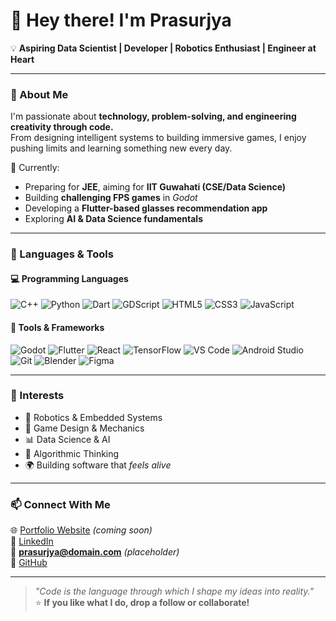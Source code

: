 # 👋 Hey there! I'm Prasurjya  

💡 **Aspiring Data Scientist | Developer | Robotics Enthusiast | Engineer at Heart**

---

### 🚀 About Me  
I'm passionate about **technology, problem-solving, and engineering creativity through code.**  
From designing intelligent systems to building immersive games, I enjoy pushing limits and learning something new every day.

🎯 Currently:
- Preparing for **JEE**, aiming for **IIT Guwahati (CSE/Data Science)**
- Building **challenging FPS games** in *Godot*
- Developing a **Flutter-based glasses recommendation app**
- Exploring **AI & Data Science fundamentals**

---

### 🧠 Languages & Tools  

#### 💻 Programming Languages  
![C++](https://img.shields.io/badge/C++-00599C?style=for-the-badge&logo=cplusplus&logoColor=white)
![Python](https://img.shields.io/badge/Python-3776AB?style=for-the-badge&logo=python&logoColor=white)
![Dart](https://img.shields.io/badge/Dart-0175C2?style=for-the-badge&logo=dart&logoColor=white)
![GDScript](https://img.shields.io/badge/GDScript-478CBF?style=for-the-badge&logo=godot-engine&logoColor=white)
![HTML5](https://img.shields.io/badge/HTML5-E34F26?style=for-the-badge&logo=html5&logoColor=white)
![CSS3](https://img.shields.io/badge/CSS3-1572B6?style=for-the-badge&logo=css3&logoColor=white)
![JavaScript](https://img.shields.io/badge/JavaScript-F7DF1E?style=for-the-badge&logo=javascript&logoColor=black)

#### 🧰 Tools & Frameworks  
![Godot](https://img.shields.io/badge/Godot-478CBF?style=for-the-badge&logo=godot-engine&logoColor=white)
![Flutter](https://img.shields.io/badge/Flutter-02569B?style=for-the-badge&logo=flutter&logoColor=white)
![React](https://img.shields.io/badge/React-61DAFB?style=for-the-badge&logo=react&logoColor=black)
![TensorFlow](https://img.shields.io/badge/TensorFlow-FF6F00?style=for-the-badge&logo=tensorflow&logoColor=white)
![VS Code](https://img.shields.io/badge/VS%20Code-007ACC?style=for-the-badge&logo=visualstudiocode&logoColor=white)
![Android Studio](https://img.shields.io/badge/Android%20Studio-3DDC84?style=for-the-badge&logo=androidstudio&logoColor=white)
![Git](https://img.shields.io/badge/Git-F05032?style=for-the-badge&logo=git&logoColor=white)
![Blender](https://img.shields.io/badge/Blender-F5792A?style=for-the-badge&logo=blender&logoColor=white)
![Figma](https://img.shields.io/badge/Figma-F24E1E?style=for-the-badge&logo=figma&logoColor=white)

---

### 🌱 Interests  
- 🤖 Robotics & Embedded Systems  
- 🧩 Game Design & Mechanics  
- 📊 Data Science & AI  
- 🧠 Algorithmic Thinking  
- 🌍 Building software that *feels alive*  

---

### 📫 Connect With Me  
🌐 [Portfolio Website](#) *(coming soon)*  
💼 [LinkedIn](#)  
📧 **prasurjya@domain.com** *(placeholder)*  
🐙 [GitHub](https://github.com/Prasurjya)

---

> *"Code is the language through which I shape my ideas into reality."*  
⭐️ **If you like what I do, drop a follow or collaborate!**
